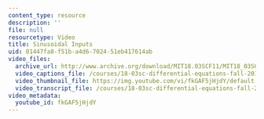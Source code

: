 ```yaml
---
content_type: resource
description: ''
file: null
resourcetype: Video
title: Sinusoidal Inputs
uid: 01447fa8-f51b-a4d6-7024-51eb417614ab
video_files:
  archive_url: http://www.archive.org/download/MIT18.03SCF11/MIT18_03SC_110726_L2_300k.mp4
  video_captions_file: /courses/18-03sc-differential-equations-fall-2011/9701e287eae457f08fa3cb1eb0e01db2_fkGAF5jHjdY.vtt
  video_thumbnail_file: https://img.youtube.com/vi/fkGAF5jHjdY/default.jpg
  video_transcript_file: /courses/18-03sc-differential-equations-fall-2011/8584e51ad088b776c7fae86ae07cfb14_fkGAF5jHjdY.pdf
video_metadata:
  youtube_id: fkGAF5jHjdY
---
```

